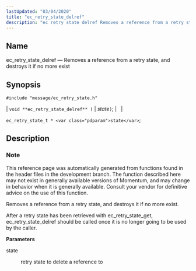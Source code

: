 ```yaml
---
lastUpdated: "03/04/2020"
title: "ec_retry_state_delref"
description: "ec retry state delref Removes a reference from a retry state and destroys it if no more exist void ec retry state delref state ec retry state t state This reference page was automatically generated from functions found in the header files in the development branch The function described here..."
---
```


<a name="apis.ec_retry_state_delref"></a> 
## Name

ec_retry_state_delref — Removes a reference from a retry state, and destroys it if no more exist

## Synopsis

`#include "message/ec_retry_state.h"`

| `void **ec_retry_state_delref** (` | <var class="pdparam">state</var>`)`; |   |

`ec_retry_state_t * <var class="pdparam">state</var>`;<a name="idp57294960"></a> 
## Description

### Note

This reference page was automatically generated from functions found in the header files in the development branch. The function described here may not exist in generally available versions of Momentum, and may change in behavior when it is generally available. Consult your vendor for definitive advice on the use of this function.

Removes a reference from a retry state, and destroys it if no more exist.

After a retry state has been retrieved with ec_retry_state_get, ec_retry_state_delref should be called once it is no longer going to be used by the caller.

**<a name="idp57298480"></a> Parameters**

<dl class="variablelist">

<dt>state</dt>

<dd>

retry state to delete a reference to

</dd>

</dl>